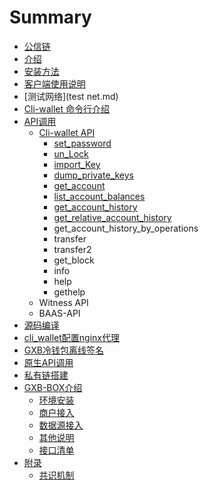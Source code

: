 # Summary

* [公信链](README.md)
* [介绍](instruction.md)
* [安装方法](node.md)
* [客户端使用说明](ke-hu-duan-shi-yong-shuo-ming.md)
* [测试网络](test net.md)
* [Cli-wallet 命令行介绍](cli-wallet-ming-ling-xing-jie-shao.md)
* [API调用](apidiao-yong.md)
  * [Cli-wallet API](apidiao-yong/cli-wallet-api.md)
    * [set\_password](apidiao-yong/cli-wallet-api/setpassword.md)
    * [un\_Lock](apidiao-yong/cli-wallet-api/unlock.md)
    * [import\_Key](apidiao-yong/cli-wallet-api/importkey.md)
    * [dump\_private\_keys](apidiao-yong/cli-wallet-api/dumpprivate-keys.md)
    * [get\_account](apidiao-yong/cli-wallet-api/getaccount.md)
    * [list\_account\_balances](apidiao-yong/cli-wallet-api/listaccount-balances.md)
    * [get\_account\_history](apidiao-yong/cli-wallet-api/getaccount-history.md)
    * [get\_relative\_account\_history](apidiao-yong/cli-wallet-api/getrelative-account-history.md)
    * get\_account\_history\_by\_operations
    * transfer
    * transfer2
    * get\_block
    * info
    * help
    * gethelp
  * Witness API
  * BAAS-API
* [源码编译](yuan-ma-bian-yi.md)
* [cli\_wallet配置nginx代理](cliwallet-pei-zhi-nginx-dai-li.md)
* [GXB冷钱包离线签名](gxbleng-qian-bao-li-xian-qian-ming.md)
* [原生API调用](apidiao-yong.md)
* [私有链搭建](si-you-lian-da-jian.md)
* [GXB-BOX介绍](gxb-box.md)
  * [环境安装](gxb-boxjie-shao/huan-jing-an-zhuang.md)
  * [商户接入](gxb-boxjie-shao/shang-hu-jie-ru.md)
  * [数据源接入](gxb-boxjie-shao/shu-ju-yuan-jie-ru.md)
  * [其他说明](gxb-boxjie-shao/qi-ta-shuo-ming.md)
  * [接口清单](gxb-boxjie-shao/jie-kou-qing-dan.md)
* [附录](fu-lu.md)
  * [共识机制](fu-lu/gong-shi-ji-zhi.md)

